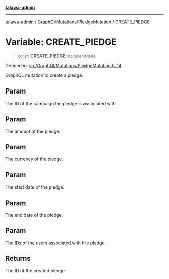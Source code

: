 [**talawa-admin**](../../../../README.md)

***

[talawa-admin](../../../../README.md) / [GraphQl/Mutations/PledgeMutation](../README.md) / CREATE\_PlEDGE

# Variable: CREATE\_PlEDGE

> `const` **CREATE\_PlEDGE**: `DocumentNode`

Defined in: [src/GraphQl/Mutations/PledgeMutation.ts:14](https://github.com/gautam-divyanshu/talawa-admin/blob/9fec1eef6a4674b14f6abe30e3be3844537d8dc2/src/GraphQl/Mutations/PledgeMutation.ts#L14)

GraphQL mutation to create a pledge.

## Param

The ID of the campaign the pledge is associated with.

## Param

The amount of the pledge.

## Param

The currency of the pledge.

## Param

The start date of the pledge.

## Param

The end date of the pledge.

## Param

The IDs of the users associated with the pledge.

## Returns

The ID of the created pledge.

